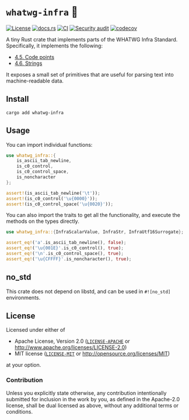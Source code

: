 # `whatwg-infra` 🦀

[![License](https://img.shields.io/badge/License-MIT%20%26%20Apache%202.0-blue)](#license)
[![docs.rs](https://img.shields.io/docsrs/whatwg-infra/latest)](https://docs.rs/whatwg-infra/)
[![CI](https://github.com/acmuta-research/whatwg-infra-rs/actions/workflows/main.yml/badge.svg)](https://github.com/acmuta-research/whatwg-infra-rs/actions/workflows/main.yml)
[![Security audit](https://github.com/acmuta-research/whatwg-infra-rs/actions/workflows/security-audit.yml/badge.svg)](https://github.com/acmuta-research/whatwg-infra-rs/actions/workflows/security-audit.yml)
[![codecov](https://codecov.io/gh/acmuta-research/whatwg-infra-rs/branch/main/graph/badge.svg?token=6ZSIWAQTHU)](https://codecov.io/gh/acmuta-research/whatwg-infra-rs)

A tiny Rust crate that implements parts of the WHATWG Infra Standard. Specifically, it implements the following:

- [4.5. Code points](https://infra.spec.whatwg.org/#code-points)
- [4.6. Strings](https://infra.spec.whatwg.org/#strings)

It exposes a small set of primitives that are useful for parsing text into machine-readable data.

## Install

```shell
cargo add whatwg-infra
```

## Usage

You can import individual functions:

```rust
use whatwg_infra::{
	is_ascii_tab_newline,
	is_c0_control,
	is_c0_control_space,
	is_noncharacter
};

assert!(is_ascii_tab_newline('\t'));
assert!(is_c0_control('\u{0000}'));
assert!(is_c0_control_space('\u{0020}'));

```

You can also import the traits to get all the functionality, and execute the methods on the types directly.

```rust
use whatwg_infra::{InfraScalarValue, InfraStr, InfraUtf16Surrogate};

assert_eq!('a'.is_ascii_tab_newline(), false);
assert_eq!('\u{001E}'.is_c0_control(), true);
assert_eq!('\n'.is_c0_control_space(), true);
assert_eq!('\u{CFFFF}'.is_noncharacter(), true);
```

## no_std

This crate does not depend on libstd, and can be used in `#![no_std]` environments.

## License

Licensed under either of

* Apache License, Version 2.0 ([`LICENSE-APACHE`](LICENSE-APACHE) or <http://www.apache.org/licenses/LICENSE-2.0>)
* MIT license ([`LICENSE-MIT`](LICENSE-MIT) or <http://opensource.org/licenses/MIT>)

at your option.

### Contribution

Unless you explicitly state otherwise, any contribution intentionally submitted for inclusion in the work by you, as defined in the Apache-2.0 license, shall be dual licensed as above, without any additional terms or conditions.
